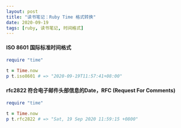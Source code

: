 ```yaml
---
layout: post
title: "读书笔记：Ruby Time 格式转换"
date: 2020-09-19
tags: [ruby, 读书笔记, 时间格式]
---
```


#### ISO 8601 国际标准时间格式

```ruby
require "time"

t = Time.now
p t.iso8601 # => "2020-09-19T11:57:41+08:00"
```

#### rfc2822 符合电子邮件头部信息的Date，RFC (Request For Comments)

```ruby
require "time"

t = Time.now
p t.rfc2822 # => "Sat, 19 Sep 2020 11:59:15 +0800"
```
